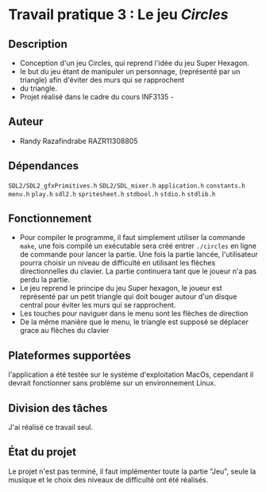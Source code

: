 # Travail pratique 3 : Le jeu *Circles*

## Description

* Conception d'un jeu Circles, qui reprend l'idée du jeu Super Hexagon.
* le but du jeu étant de manipuler un personnage, (représenté par un triangle) afin d'éviter des murs qui se rapprochent
* du triangle.
* Projet réalisé dans le cadre du cours INF3135 - 

## Auteur

- Randy Razafindrabe RAZR11308805

## Dépendances

`SDL2/SDL2_gfxPrimitives.h`
`SDL2/SDL_mixer.h`
`application.h`
`constants.h`
`menu.h`
`play.h`
`sdl2.h`
`spritesheet.h`
`stdbool.h`
`stdio.h`
`stdlib.h`


## Fonctionnement

* Pour compiler le programme, il faut simplement utiliser la commande `make`, une fois compilé un exécutable sera créé 
  entrer `./circles` en ligne de commande pour lancer la partie. Une fois la partie lancée, l'utilisateur pourra choisir
  un niveau de difficulté en utilisant les flèches directionnelles du clavier. La partie continuera tant que le joueur 
  n'a pas perdu la partie.
* Le jeu reprend le principe du jeu Super hexagon, le joueur est représenté par un petit triangle 
  qui doit bouger autour d'un disque central pour éviter les murs qui se rapprochent.
* Les touches pour naviguer dans le menu sont les flèches de direction
* De la même manière que le menu, le triangle est supposé se déplacer grace au flèches du clavier


## Plateformes supportées

l'application a été testée sur le système d'exploitation MacOs, cependant il devrait fonctionner sans problème sur un 
environnement Linux.


## Division des tâches

 J'ai réalisé ce travail seul.

## État du projet

Le projet n'est pas terminé, il faut implémenter toute la partie "Jeu", seule la musique et le choix des niveaux de 
difficulté ont été réalisés.
